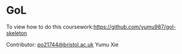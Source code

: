 # GoL
To view how to do this coursework:https://github.com/yumu987/gol-skeleton

Contributor: po21744@bristol.ac.uk Yumu Xie
